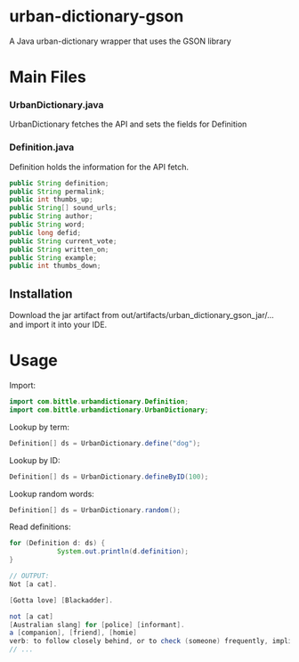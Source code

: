 # urban-dictionary-gson
A Java urban-dictionary wrapper that uses the GSON library

# Main Files
### UrbanDictionary.java
UrbanDictionary fetches the API and sets the fields for Definition

### Definition.java
Definition holds the information for the API fetch.
```java
public String definition;
public String permalink;
public int thumbs_up;
public String[] sound_urls;
public String author;
public String word;
public long defid;
public String current_vote;
public String written_on;
public String example;
public int thumbs_down;
```

## Installation
Download the jar artifact from out/artifacts/urban_dictionary_gson_jar/... and import it into your IDE.

# Usage

Import:
```java
import com.bittle.urbandictionary.Definition;
import com.bittle.urbandictionary.UrbanDictionary;
```

Lookup by term:
```java
Definition[] ds = UrbanDictionary.define("dog");
```

Lookup by ID:
```java
Definition[] ds = UrbanDictionary.defineByID(100);
```

Lookup random words:
```java
Definition[] ds = UrbanDictionary.random();
```

Read definitions:
```java
for (Definition d: ds) {
            System.out.println(d.definition);
}

// OUTPUT:
Not [a cat].

[Gotta love] [Blackadder].

not [a cat]
[Australian slang] for [police] [informant].
a [companion], [friend], [homie]
verb: to follow closely behind, or to check (someone) frequently, implies that the action causes some annoyance or [interference] (from the fact that a pet dog will often follow closely at its [master's] [heels]).
// ...
```
